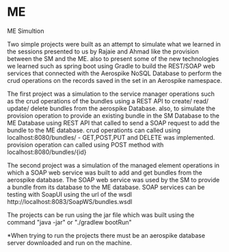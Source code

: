 # ME
ME Simultion

Two simple projects were built as an attempt to simulate what we learned in the sessions presented to us by Rajaie and Ahmad 
like the provision between the SM and the ME. also to present some of the new technologies we learned such as spring boot 
using Gradle to build the REST/SOAP web services that connected with the Aerospike NoSQL Database to perform the crud operations
on the records saved in the set in an Aerospike namespace.

The first project was a simulation to the service manager operations such as the crud operations of the bundles using a REST API 
to create/ read/ update/ delete bundles from the aerospike Database. also, to simulate the provision operation to provide an existing 
bundle in the SM Database to the ME Database using REST API that called to send a SOAP request to add the bundle to the ME database.
crud operationts can called using localhost:8080/bundles/ - GET,POST,PUT and DELETE was implemented.
provision operation can called using POST method with localhost:8080/bundles/{id}

The second project was a simulation of the managed element operations in which a SOAP web service was built to add and get bundles 
from the aerospike database. The SOAP web service was used by the SM to provide a bundle from its database to the ME database.
SOAP services can be testing with SoapUI using the url of the wsdl http://localhost:8083/SoapWS/bundles.wsdl

The projects can be run using the jar file which was built using the command "java -jar" or "./gradlew bootRun"

*When trying to run the projects there must be an aerospike database server downloaded and run on the machine.

